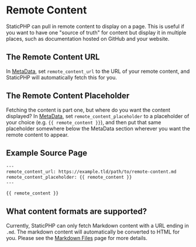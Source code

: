 # Remote Content

StaticPHP can pull in remote content to display on a page. This is useful if you want to have one "source of truth" for content but display it in multiple places, such as documentation hosted on GitHub and your website.

## The Remote Content URL

In [MetaData](MetaData.md), set `remote_content_url` to the URL of your remote content, and StaticPHP will automatically fetch this for you.

## The Remote Content Placeholder

Fetching the content is part one, but where do you want the content displayed? In [MetaData](MetaData.md), set `remote_content_placeholder` to a placeholder of your choice (e.g. `{{ remote_content }}`), and then put that same placeholder somewhere below the MetaData section wherever you want the remote content to appear.

## Example Source Page

```html
---
remote_content_url: https://example.tld/path/to/remote-content.md
remote_content_placeholder: {{ remote_content }}
---

{{ remote_content }}

```

## What content formats are supported?

Currently, StaticPHP can only fetch Markdown content with a URL ending in `.md`. The markdown content will automatically be converted to HTML for you. Please see the [Markdown Files](Markdown-Files.md) page for more details.
